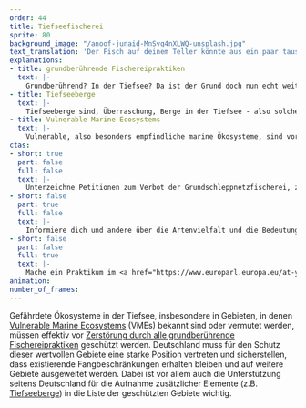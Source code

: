 ```yaml
---
order: 44
title: Tiefseefischerei
sprite: 80
background_image: "/anoof-junaid-MnSvq4nXLWQ-unsplash.jpg"
text_translation: 'Der Fisch auf deinem Teller könnte aus ein paar tausend Kilometern Tiefe stammen, auch wenn er nicht so deklariert ist. Er könnte ein paar hundert Jahre alt sein. Wie viele Generationen vor dir sind das? Und bei seinem Fang könnte mit einem Grundschleppnetz alles übrige Leben auf dem Meeresboden zerstört worden sein, ansehen kannst du es ihm nicht. Warum macht man sowas? Weil die Meere oben immer leerer werden.'
explanations:
- title: grundberührende Fischereipraktiken
  text: |-
    Grundberührend? In der Tiefsee? Da ist der Grund doch nun echt weit weg, warum will man den berühren, wenn das so aufwendig ist? Ist das so eine Art Fischerei-Machismo? Natürlich nicht, es handelt sich um eine weit edlere Motivation: Man will Geld machen und kann das in den flacheren Gewässern nicht mehr so gut, weil es dort nur noch so <span class="sidenote"><cite class="icon-link_external"><a href="https://arc.net/l/quote/bgsyurtx" target="_blank" rel="noopener">Fern und gefährdet – die Tiefsee / World Ocean Review 2</a></cite><span>wenige Fische gib</span></span>t. Dass Schleppnetzfischerei verheerend ist, <span class="sidenote"><cite class="icon-link_external"><a href="https://www.oceancare.org/stories_and_news/bericht-schleppnetzfischerei/" target="_blank" rel="noopener">OceanCare-Bericht macht deutlich: Maßnahmen gegen die zerstörerische Schleppnetzfischerei sind überfällig / Ocean Care</a></cite><span>wissen wir sehr genau</span></span> . Umso <span class="sidenote"><cite class="icon-link_external"><a href="https://www.greenpeace.de/biodiversitaet/meere/fischerei/tiefseefischerei-raubbau-finsternis" target="_blank" rel="noopener">Tiefseefischerei: Raubbau in der Finsternis / Greenpeace</a></cite><span>verheerender</span></span> ist sie in tiefen Gewässern, wo die Ökosysteme noch fragiler sind, die Arten viel langsamer wachsen und sich daher auch viel langsamer von verursachten Schäden erholen. ​​Grundschleppnetze ziehen über den Meeresboden und zerstören dabei empfindliche Lebensräume wie <span class="expander"><span class="trigger">Korallenriffe,</span><span class="info">ja, die gibt es auch in der Tiefsee</span></span> die oft Tausende von Jahren alt sind und das Zuhause für zahlreiche Arten, die nur dort vorkommen. Einmal zerstört, erholen sie sich nur sehr sehr langsam - oder nie wieder.
- title: Tiefseeberge
  text: |-
    Tiefseeberge sind, Überraschung, Berge in der Tiefsee - also solche, die sich vollständig unter der Meeresoberfläche befinden. Dabei erreichen sie Höhen von bis zu 4000 Metern. Ihre steilen Hänge verursachen <span class="sidenote"><cite class="icon-link_external"><a href="https://www.pewtrusts.org/en/research-and-analysis/articles/2021/07/29/seamounts-vital-to-marine-life-around-the-world-deserve-greater-protection" target="_blank" rel="noopener">Seamounts, Vital to Marine Life Around the World, Deserve Greater Protection / Pew</a></cite><span>Aufwärtströmungen</span></span>, die Nährstoffe nach oben spülen. So bieten sie Lebensräume für unzählige <span class="sidenote"><cite class="icon-link_external"><a href="https://www.nationalgeographic.de/tiere/2024/02/tiefsee-expedition-forschende-entdecken-ein-verborgenes-paradies-chile" target="_blank" rel="noopener">Tiefsee-Expedition: Forschende entdecken ein verborgenes Paradies / National Geographic</a></cite><span>endemische Arten</span></span>. Für viele Spezies dienen sie quasi als Rasthäuser mit guter Küche entlang langer, entbehrungsreicher Wanderrouten zwischen Ozeanbecken. Ergo: In der Wüste sind Oasen Löcher mit Wasser drin; in der Tiefsee sind Oasen Berge ohne Wasser drin. Wenn Tiefseeberge weiter solche Oasen bleiben sollen, brauchen sie Schutz – denn sowohl ihr Fischreichtum als auch die Mineralvorkommen machen sie allzu interessant für die wirtschaftliche Ausbeutung, mit verheerenden Folgen, nicht nur für die Berge selbst.
- title: Vulnerable Marine Ecosystems
  text: |-
    Vulnerable, also besonders empfindliche marine Ökosysteme, sind vor allem diejenigen Gebiete des Meeresbodens, in denen sogenannte <span class="expander"><span class="trigger">Lebensraumbildner</span><span class="info">Organismen mit der schönen englischen Berufsbezeichnung <i>ecosystem engineers</i> – Korallen, Schwämme etc. Sie sind Architekten, Handwerker und Hausmeister eines Ökosystems.</span></span> komplexe Strukturen errichten, die zahlreichen anderen Arten als Zuhause dienen - wie Wälder, nur unter Wasser. So entstehen sensible Biodiversitäts-Hotspots mit eindrucksvoller Artenvielfalt, die eine tragende Rolle im Netz der Abhängigkeiten spielen, das das System Ozean in der Waage hält, und damit besonderen Schutz brauchen.
ctas:
- short: true
  part: false
  full: false
  text: |-
    Unterzeichne Petitionen zum Verbot der Grundschleppnetzfischerei, zum Beispiel diese <a href="https://eu.patagonia.com/de/de/eu-marine-protected-areas.html" target="_blank">hier</a>.
- short: false
  part: true
  full: false
  text: |-
    Informiere dich und andere über die Artenvielfalt und die Bedeutung der Tiefsee, zum Beispiel <a href="https://www.deepwave.org/die-ozeane/die-tiefsee/" target="_blank">hier</a>.
- short: false
  part: false
  full: true
  text: |-
    Mache ein Praktikum im <a href="https://www.europarl.europa.eu/at-your-service/en/work-with-us/traineeships" target="_blank">EU Parlament</a>.
animation:
number_of_frames:
---
```

Gefährdete Ökosysteme in der Tiefsee, insbesondere in Gebieten, in denen [Vulnerable Marine Ecosystems](# "Vulnerable Marine Ecosystems") (VMEs) bekannt sind oder vermutet werden, müssen effektiv vor [Zerstörung durch alle grundberührende Fischereipraktiken](# "grundberührende Fischereipraktiken") geschützt werden. Deutschland muss für den Schutz dieser wertvollen Gebiete eine starke Position vertreten und sicherstellen, dass existierende Fangbeschränkungen erhalten bleiben und auf weitere Gebiete ausgeweitet werden. Dabei ist vor allem auch die Unterstützung seitens Deutschland für die Aufnahme zusätzlicher Elemente (z.B. [Tiefseeberge](# "Tiefseeberge")) in die Liste der geschützten Gebiete wichtig.